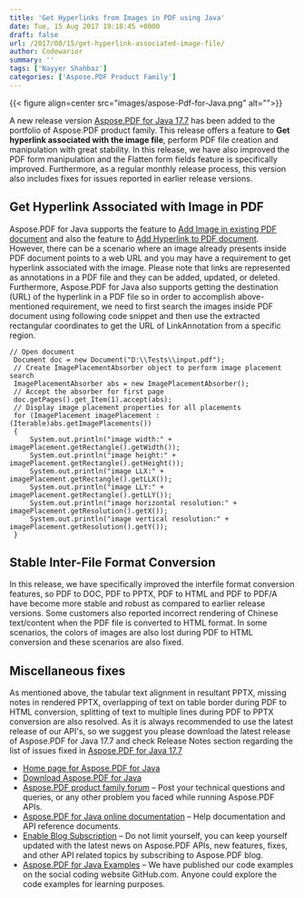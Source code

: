 ```yaml
---
title: 'Get Hyperlinks from Images in PDF using Java'
date: Tue, 15 Aug 2017 19:18:45 +0000
draft: false
url: /2017/08/15/get-hyperlink-associated-image-file/
author: Codewarior
summary: ''
tags: ['Nayyer Shahbaz']
categories: ['Aspose.PDF Product Family']
---
```




{{< figure align=center src="images/aspose-Pdf-for-Java.png" alt="">}}


A new release version [Aspose.PDF for Java 17.7][1] has been added to the portfolio of Aspose.PDF product family. This release offers a feature to **Get hyperlink associated with the image file**, perform PDF file creation and manipulation with great stability. In this release, we have also improved the PDF form manipulation and the Flatten form fields feature is specifically improved. Furthermore, as a regular monthly release process, this version also includes fixes for issues reported in earlier release versions.

## Get Hyperlink Associated with Image in PDF

Aspose.PDF for Java supports the feature to [Add Image in existing PDF document][2] and also the feature to [Add Hyperlink to PDF document][3]. However, there can be a scenario where an image already presents inside PDF document points to a web URL and you may have a requirement to get hyperlink associated with the image. Please note that links are represented as annotations in a PDF file and they can be added, updated, or deleted. Furthermore, Aspose.PDF for Java also supports getting the destination (URL) of the hyperlink in a PDF file so in order to accomplish above-mentioned requirement, we need to first search the images inside PDF document using following code snippet and then use the extracted rectangular coordinates to get the URL of LinkAnnotation from a specific region.

```
// Open document
 Document doc = new Document("D:\\Tests\\input.pdf");
 // Create ImagePlacementAbsorber object to perform image placement search
 ImagePlacementAbsorber abs = new ImagePlacementAbsorber();
 // Accept the absorber for first page
 doc.getPages().get_Item(1).accept(abs);
 // Display image placement properties for all placements
 for (ImagePlacement imagePlacement : (Iterable)abs.getImagePlacements())
 {     
     System.out.println("image width:" + imagePlacement.getRectangle().getWidth());
     System.out.println("image height:" + imagePlacement.getRectangle().getHeight());
     System.out.println("image LLX:" + imagePlacement.getRectangle().getLLX());
     System.out.println("image LLY:" + imagePlacement.getRectangle().getLLY());
     System.out.println("image horizontal resolution:" + imagePlacement.getResolution().getX());
     System.out.println("image vertical resolution:" + imagePlacement.getResolution().getY());
 }
```

## Stable Inter-File Format Conversion

In this release, we have specifically improved the interfile format conversion features, so PDF to DOC, PDF to PPTX, PDF to HTML and PDF to PDF/A have become more stable and robust as compared to earlier release versions. Some customers also reported incorrect rendering of Chinese text/content when the PDF file is converted to HTML format. In some scenarios, the colors of images are also lost during PDF to HTML conversion and these scenarios are also fixed.

## Miscellaneous fixes

As mentioned above, the tabular text alignment in resultant PPTX, missing notes in rendered PPTX, overlapping of text on table border during PDF to HTML conversion, splitting of text to multiple lines during PDF to PPTX conversion are also resolved. As it is always recommended to use the latest release of our API's, so we suggest you please download the latest release of Aspose.PDF for Java 17.7 and check Release Notes section regarding the list of issues fixed in [Aspose.PDF for Java 17.7][4]

*   [Home page for Aspose.PDF for Java][5]
*   [Download Aspose.PDF for Java][6]
*   [Aspose.PDF product family forum][7] – Post your technical questions and queries, or any other problem you faced while running Aspose.PDF APIs.
*   [Aspose.PDF for Java online documentation][8] – Help documentation and API reference documents.
*   [Enable Blog Subscription][9] – Do not limit yourself, you can keep yourself updated with the latest news on Aspose.PDF APIs, new features, fixes, and other API related topics by subscribing to Aspose.PDF blog.
*   [Aspose.PDF for Java Examples][10] – We have published our code examples on the social coding website GitHub.com. Anyone could explore the code examples for learning purposes.




[1]: https://downloads.aspose.com/pdf/java/new-releases/aspose.pdf-for-java-17.7/
[2]: https://docs.aspose.com/display/pdfnet/Manipulate+Images#ManipulateImages-AddImagetoExistingPDFFile
[3]: https://docs.aspose.com/display/pdfnet/Add+and+Get+Hyperlink#AddandGetHyperlink-AddHyperlinkinaPDFFile
[4]: https://docs.aspose.com/display/pdfjava/Aspose.Pdf+for+Java+17.7+Release+Notes
[5]: https://www.aspose.com/products/pdf/java
[6]: https://downloads.aspose.com/pdf/java
[7]: https://forum.aspose.com/c/pdf
[8]: https://docs.aspose.com/display/pdfjava/Home
[9]: https://blog.aspose.com/category/aspose-products/aspose-pdf-product-family/
[10]: https://github.com/aspose-pdf/Aspose.Pdf-for-Java




